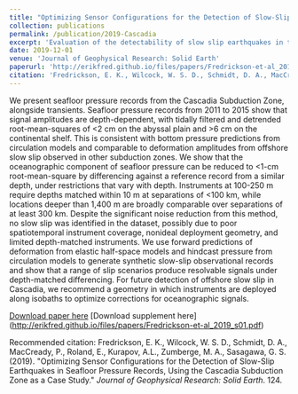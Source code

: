 ```yaml
---
title: "Optimizing Sensor Configurations for the Detection of Slow-Slip Earthquakes in Seafloor Pressure Records, Using the Cascadia Subduction Zone as a Case Study"
collection: publications
permalink: /publication/2019-Cascadia
excerpt: 'Evaluation of the detectability of slow slip earthquakes in the offshore segment of the Cascadia subduction zone, using the available seafloor geodetic data from 2011-2015. "Depth-matched differencing," also referred to as the isobath reference method is herein identified as a strategy for removing oceanographic circulation signals from seafloor pressure data.'
date: 2019-12-01
venue: 'Journal of Geophysical Research: Solid Earth'
paperurl: 'http://erikfred.github.io/files/papers/Fredrickson-et-al_2019.pdf'
citation: 'Fredrickson, E. K., Wilcock, W. S. D., Schmidt, D. A., MacCready, P., Roland, E., Kurapov, A.L., Zumberge, M. A., Sasagawa, G. S. (2019). &quot;Optimizing Sensor Configurations for the Detection of Slow-Slip Earthquakes in Seafloor Pressure Records, Using the Cascadia Subduction Zone as a Case Study.&quot; <i>Journal of Geophysical Research: Solid Earth</i>. 124.'
---
```

We present seafloor pressure records from the Cascadia Subduction Zone, alongside transients. Seafloor pressure records from 2011 to 2015 show that signal amplitudes are depth-dependent, with tidally filtered and detrended root-mean-squares of <2 cm on the abyssal plain and >6 cm on the continental shelf. This is consistent with bottom pressure predictions from circulation models and comparable to deformation amplitudes from offshore slow slip observed in other subduction zones. We show that the oceanographic component of seafloor pressure can be reduced to <1-cm root-mean-square by differencing against a reference record from a similar depth, under restrictions that vary with depth. Instruments at 100-250 m require depths matched within 10 m at separations of <100 km, while locations deeper than 1,400 m are broadly comparable over separations of at least 300 km. Despite the significant noise reduction from this method, no slow slip was identified in the dataset, possibly due to poor spatiotemporal instrument coverage, nonideal deployment geometry, and limited depth-matched instruments. We use forward predictions of deformation from elastic half-space models and hindcast pressure from circulation models to generate synthetic slow-slip observational records and show that a range of slip scenarios produce resolvable signals under depth-matched differencing. For future detection of offshore slow slip in Cascadia, we recommend a geometry in which instruments are deployed along isobaths to optimize corrections for oceanographic signals.

[Download paper here](http://erikfred.github.io/files/papers/Fredrickson-et-al_2019.pdf)
[Download supplement here] (http://erikfred.github.io/files/papers/Fredrickson-et-al_2019_s01.pdf)

Recommended citation: Fredrickson, E. K., Wilcock, W. S. D., Schmidt, D. A., MacCready, P., Roland, E., Kurapov, A.L., Zumberge, M. A., Sasagawa, G. S. (2019). "Optimizing Sensor Configurations for the Detection of Slow-Slip Earthquakes in Seafloor Pressure Records, Using the Cascadia Subduction Zone as a Case Study." <i>Journal of Geophysical Research: Solid Earth</i>. 124.